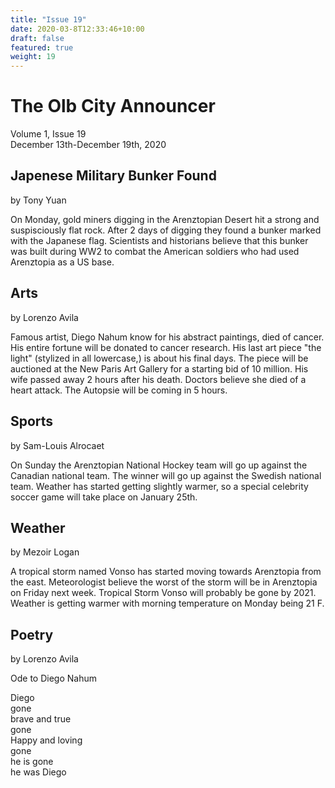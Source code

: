 ```yaml
---
title: "Issue 19"
date: 2020-03-8T12:33:46+10:00
draft: false
featured: true
weight: 19
---
```


# The Olb City Announcer
Volume 1, Issue 19    
December 13th-December 19th, 2020

## Japenese Military Bunker Found
by Tony Yuan

On Monday, gold miners digging in the Arenztopian Desert hit a strong and suspisciously flat rock. After 2 days of digging they found a bunker marked with the Japanese flag. Scientists and historians believe that this bunker was built during WW2 to combat the American soldiers who had used Arenztopia as a US base. 

## Arts
by Lorenzo Avila

Famous artist, Diego Nahum know for his abstract paintings, died of cancer. His entire fortune will be donated to cancer research. His last art piece "the light" (stylized in all lowercase,) is about his final days. The piece will be auctioned at the New Paris Art Gallery for a starting bid of 10 million. His wife passed away 2 hours after his death. Doctors believe she died of a heart attack. The Autopsie will be coming in 5 hours.

## Sports
by Sam-Louis Alrocaet

On Sunday the Arenztopian National Hockey team will go up against the Canadian national team. The winner will go up against the Swedish national team. Weather has started getting slightly warmer, so a special celebrity soccer game will take place on January 25th. 

## Weather
by Mezoir Logan 

A tropical storm named Vonso has started moving towards Arenztopia from the east. Meteorologist believe the worst of the storm will be in Arenztopia on Friday next week. Tropical Storm Vonso will probably be gone by 2021. Weather is getting warmer with morning temperature on Monday being 21 F.

## Poetry 
by Lorenzo Avila 

Ode to Diego Nahum

Diego     
gone    
brave and true    
gone    
Happy and loving    
gone    
he is gone    
he was Diego    








